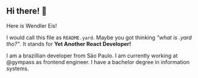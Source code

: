 ## Hi there! 👋

Here is Wendler Eis!

I would call this file as `README.yard`. Maybe you got thinking _"what is .yard tho?"_. It stands for **Yet Another React Developer!**

I am a brazillian developer from São Paulo. I am currently working at @gympass as frontend engineer. I have a bachelor degree in information systems.

